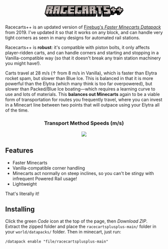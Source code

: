 <h1 align="center"><img width="50%" src="/pack.png"></h1>

Racecarts++ is an updated version of [Firebug's _Faster Minecarts Datapack_](https://www.planetminecraft.com/data-pack/faster-minecarts-datapack/) from 2019. I've updated it so that it works on any block, and can handle very tight corners as seen in many designs for automated rail stations.

Racecarts++ is **robust**: it's compatible with piston bolts, it only affects player-ridden carts, and can handle corners and starting and stopping in a Vanilla-compatible way (so that it doesn't break any train station machinery you might have!).

Carts travel at 28 m/s (↑ from 8 m/s in Vanilla), which is faster than Elytra rocket spam, but slower than Blue Ice. This is balanced in that it is more powerful than the Elytra (which many think is too far overpowered), but slower than Packed/Blue Ice boating—which requires a learning curve to use and lots of materials. This **balances out Minecarts** again to be a viable form of transportation for routes you frequently travel, where you can invest in a Minecart line between two points that will outpace using your Elytra all of the time.

<div align="center">
  <h3>Transport Method Speeds (m/s)</h3>
  <img src="https://github.com/user-attachments/assets/bc74eb84-2fe5-48c6-b55d-a60424c02922">
</div>

## Features
* Faster Minecarts
* Vanilla-compatible corner handling
* Minecarts act normally on steep inclines, so you can't be stingy with infrequent Powered Rail usage!
* Lightweight

That's literally it!

## Installing
Click the green _Code_ icon at the top of the page, then _Download ZIP_. Extract the zipped folder and place the `racecartsplusplus-main/` folder in your `world/datapacks/` folder.
Then in minecart, just run:
```
/datapack enable "file/racecartsplusplus-main"
```

